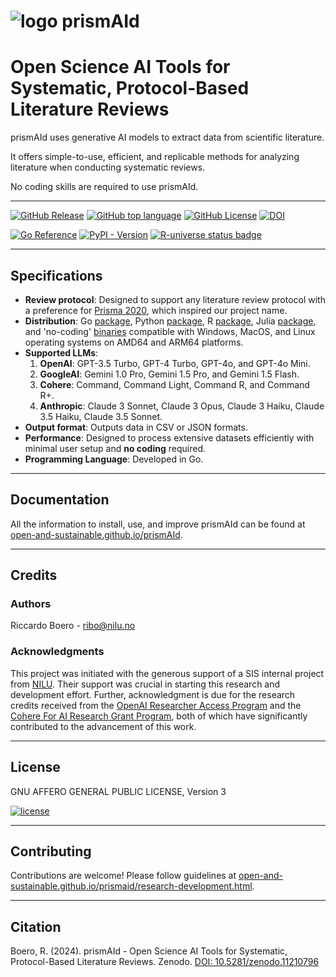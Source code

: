 # ![logo](https://raw.githubusercontent.com/ricboer0/prismAId/main/figures/prismAId_logo.png) prismAId
# Open Science AI Tools for Systematic, Protocol-Based Literature Reviews

prismAId uses generative AI models to extract data from scientific literature. 

It offers simple-to-use, efficient, and replicable methods for analyzing literature when conducting systematic reviews. 

No coding skills are required to use prismAId.

---

[![GitHub Release](https://img.shields.io/github/v/release/Open-and-Sustainable/prismAId?sort=semver&display_name=tag&style=flat)](https://github.com/Open-and-Sustainable/prismAId/releases)
[![GitHub top language](https://img.shields.io/github/languages/top/Open-and-Sustainable/prismAId?style=flat)](https://go.dev/)
[![GitHub License](https://img.shields.io/github/license/Open-and-Sustainable/prismAId?style=flat)](https://www.gnu.org/licenses/agpl-3.0.en.html#license-text)
[![DOI](https://zenodo.org/badge/DOI/10.5281/zenodo.11210796.svg)](https://doi.org/10.5281/zenodo.11210796)

[![Go Reference](https://pkg.go.dev/badge/github.com/open-and-sustainable/prismaid.svg)](https://pkg.go.dev/github.com/open-and-sustainable/prismaid)
[![PyPI - Version](https://img.shields.io/pypi/v/prismaid?logo=pypi)](https://pypi.org/project/prismaid/)
[![R-universe status badge](https://open-and-sustainable.r-universe.dev/badges/prismaid)](https://open-and-sustainable.r-universe.dev/prismaid)

---

## Specifications
- **Review protocol**: Designed to support any literature review protocol with a preference for [Prisma 2020](https://www.prisma-statement.org/prisma-2020), which inspired our project name.
- **Distribution**: Go [package](https://pkg.go.dev/github.com/open-and-sustainable/prismaid), Python [package](https://pypi.org/project/prismaid/), R [package](https://open-and-sustainable.r-universe.dev/prismaid), Julia [package](https://github.com/JuliaRegistries/General/tree/master/P/PrismAId), and 'no-coding' [binaries](https://github.com/open-and-sustainable/prismaid/releases) compatible with Windows, MacOS, and Linux operating systems on AMD64 and ARM64 platforms.
- **Supported LLMs**: 
    1. **OpenAI**: GPT-3.5 Turbo, GPT-4 Turbo, GPT-4o, and GPT-4o Mini.
    2. **GoogleAI**: Gemini 1.0 Pro, Gemini 1.5 Pro, and Gemini 1.5 Flash.
    3. **Cohere**: Command, Command Light, Command R, and Command R+.
    4. **Anthropic**: Claude 3 Sonnet, Claude 3 Opus, Claude 3 Haiku, Claude 3.5 Haiku, Claude 3.5 Sonnet.
- **Output format**: Outputs data in CSV or JSON formats.
- **Performance**: Designed to process extensive datasets efficiently with minimal user setup and **no coding** required.
- **Programming Language**: Developed in Go.

---

## Documentation
All the information to install, use, and improve prismAId can be found at [open-and-sustainable.github.io/prismAId](https://open-and-sustainable.github.io/prismaid/).

---

## Credits
### Authors
Riccardo Boero - ribo@nilu.no

### Acknowledgments
This project was initiated with the generous support of a SIS internal project from [NILU](https://nilu.com). Their support was crucial in starting this research and development effort. Further, acknowledgment is due for the research credits received from the [OpenAI Researcher Access Program](https://grants.openai.com/prog/openai_researcher_access_program/) and the [Cohere For AI Research Grant Program](https://share.hsforms.com/1aF5ZiZDYQqCOd8JSzhUBJQch5vw?ref=txt.cohere.com), both of which have significantly contributed to the advancement of this work.

---

## License
GNU AFFERO GENERAL PUBLIC LICENSE, Version 3

[![license](https://www.gnu.org/graphics/agplv3-155x51.png)](https://www.gnu.org/licenses/agpl-3.0.en.html#license-text)


---

## Contributing
Contributions are welcome! Please follow guidelines at [open-and-sustainable.github.io/prismaid/research-development.html](https://open-and-sustainable.github.io/prismaid/research-development.html#contributing).

---

## Citation
Boero, R. (2024). prismAId - Open Science AI Tools for Systematic, Protocol-Based Literature Reviews. Zenodo. [DOI: 10.5281/zenodo.11210796](https://doi.org/10.5281/zenodo.11210796)

